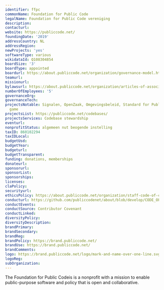 ```yaml
---
identifier: ffpc
commonName: Foundation for Public Code
legalName: Foundation for Public Code vereniging
description:
contacturl:
website: https://publiccode.net/
foundingDate: '2019'
addressCountry: NL
addressRegion:
newProjects: 'yes'
softwareType: various
wikidataId: Q108304854
boardSize: '3'
boardType: appointed
boardurl: https://about.publiccode.net/organization/governance-model.html#board-of-directors
teamurl:
missionurl:
bylawsurl: https://about.publiccode.net/organization/articles-of-association.html
numberOfEmployees: '5'
governanceOrg:
governanceTech:
projectsNotable: Signalen, OpenZaak, Omgevingsbeleid, Standard for Public Code, Governance
  game
projectsList: https://publiccode.net/codebases/
projectsServices: Codebase stewardship
eventurl:
nonprofitStatus: algemeen nut beogende instelling
taxID: 860102294
taxIDLocal:
budgetUsd:
budgetYear:
budgeturl:
budgetTransparent:
funding: donations, memberships
donateurl:
sponsorurl:
sponsorList:
sponsorships:
licenses:
claPolicy:
securityurl:
ethicsPolicy: https://about.publiccode.net/organization/staff-code-of-conduct.html
conducturl: https://github.com/publiccodenet/about/blob/develop/CODE_OF_CONDUCT.md
conductEvents:
conductSource: Contributor Covenant
conductLinked:
diversityPolicy:
diversityDescription:
brandPrimary:
brandSecondary:
brandReg:
brandPolicy: https://brand.publiccode.net/
brandUse: https://brand.publiccode.net/
brandComments:
logo: https://brand.publiccode.net/logo/mark-and-name-over-one-line.svg
logoReg:
subOrganization:
---
```


The Foundation for Public Codeis is a nonprofit with a mission to enable public-purpose software and policy that is open and collaborative.
